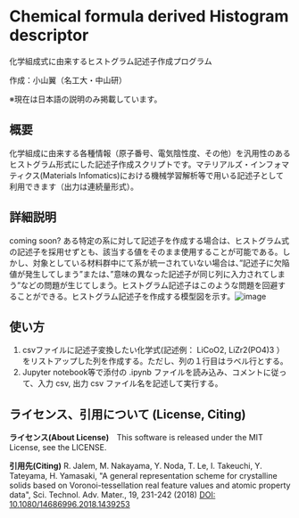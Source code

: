 # Chemical formula derived Histogram descriptor

化学組成式に由来するヒストグラム記述子作成プログラム

作成：小山翼（名工大・中山研）

※現在は日本語の説明のみ掲載しています。

## 概要
化学組成に由来する各種情報（原子番号、電気陰性度、その他）を汎用性のあるヒストグラム形式にした記述子作成スクリプトです。マテリアルズ・インフォマティクス(Materials Infomatics)における機械学習解析等で用いる記述子として利用できます（出力は連続量形式）。

## 詳細説明
coming soon?
ある特定の系に対して記述子を作成する場合は、ヒストグラム式の記述子を採用せずとも、該当する値をそのまま使用することが可能である。しかし、対象としている材料群中にて系が統一されていない場合は、”記述子に欠陥値が発生してしまう”または、”意味の異なった記述子が同じ列に入力されてしまう”などの問題が生じてしまう。ヒストグラム記述子はこのような問題を回避することができる。ヒストグラム記述子を作成する模型図を示す。![image](https://user-images.githubusercontent.com/106161035/179656201-2c596a47-186c-404a-bb75-59d60a2a0691.png)


## 使い方
1. csvファイルに記述子変換したい化学式(記述例： LiCoO2, LiZr2(PO4)3 ）をリストアップした列を作成する。ただし、列の１行目はラベル行とする。
2. Jupyter notebook等で添付の .ipynb ファイルを読み込み、コメントに従って、入力 csv, 出力 csv ファイル名を記述して実行する。


## ライセンス、引用について (License, Citing)
**ライセンス(About License)**　This software is released under the MIT License, see the LICENSE.

**引用先(Citing)**  R. Jalem, M. Nakayama, Y. Noda, T. Le, I. Takeuchi, Y. Tateyama, H. Yamasaki, "A general representation scheme for crystalline solids based on Voronoi-tessellation real feature values and atomic property data", Sci. Technol. Adv. Mater., 19, 231-242 (2018) [DOI: 10.1080/14686996.2018.1439253](https://doi.org/10.1080/14686996.2018.1439253)
